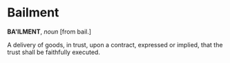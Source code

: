 # Bailment

**BA'ILMENT**, _noun_ \[from bail.\]

A delivery of goods, in trust, upon a contract, expressed or implied, that the trust shall be faithfully executed.